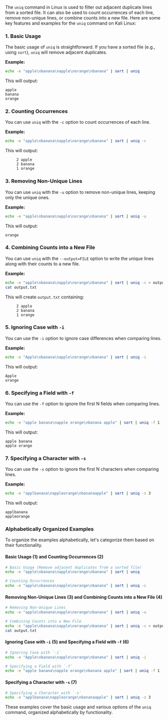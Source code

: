  The `uniq` command in Linux is used to filter out adjacent duplicate lines from a sorted file. It can also be used to count occurrences of each line, remove non-unique lines, or combine counts into a new file. Here are some key features and examples for the `uniq` command on Kali Linux:

### 1. Basic Usage
The basic usage of `uniq` is straightforward. If you have a sorted file (e.g., using `sort`), `uniq` will remove adjacent duplicates.

**Example:**
```bash
echo -e "apple\nbanana\napple\norange\nbanana" | sort | uniq
```
This will output:
```
apple
banana
orange
```

### 2. Counting Occurrences
You can use `uniq` with the `-c` option to count occurrences of each line.

**Example:**
```bash
echo -e "apple\nbanana\napple\norange\nbanana" | sort | uniq -c
```
This will output:
```
     2 apple
     2 banana
     1 orange
```

### 3. Removing Non-Unique Lines
You can use `uniq` with the `-u` option to remove non-unique lines, keeping only the unique ones.

**Example:**
```bash
echo -e "apple\nbanana\napple\norange\nbanana" | sort | uniq -u
```
This will output:
```
orange
```

### 4. Combining Counts into a New File
You can use `uniq` with the `--output=FILE` option to write the unique lines along with their counts to a new file.

**Example:**
```bash
echo -e "apple\nbanana\napple\norange\nbanana" | sort | uniq -c > output.txt
cat output.txt
```
This will create `output.txt` containing:
```
     2 apple
     2 banana
     1 orange
```

### 5. Ignoring Case with `-i`
You can use the `-i` option to ignore case differences when comparing lines.

**Example:**
```bash
echo -e "Apple\nbanana\napple\norange\nbanana" | sort | uniq -i
```
This will output:
```
Apple
orange
```

### 6. Specifying a Field with `-f`
You can use the `-f` option to ignore the first N fields when comparing lines.

**Example:**
```bash
echo -e "apple banana\napple orange\nbanana apple" | sort | uniq -f 1
```
This will output:
```
apple banana
apple orange
```

### 7. Specifying a Character with `-s`
You can use the `-s` option to ignore the first N characters when comparing lines.

**Example:**
```bash
echo -e "applbanana\nappleorange\nbananaapple" | sort | uniq -s 3
```
This will output:
```
applbanana
appleorange
```

### Alphabetically Organized Examples
To organize the examples alphabetically, let's categorize them based on their functionality.

#### Basic Usage (1) and Counting Occurrences (2)
```bash
# Basic Usage (Remove adjacent duplicates from a sorted file)
echo -e "apple\nbanana\napple\norange\nbanana" | sort | uniq

# Counting Occurrences
echo -e "apple\nbanana\napple\norange\nbanana" | sort | uniq -c
```

#### Removing Non-Unique Lines (3) and Combining Counts into a New File (4)
```bash
# Removing Non-Unique Lines
echo -e "apple\nbanana\napple\norange\nbanana" | sort | uniq -u

# Combining Counts into a New File
echo -e "apple\nbanana\napple\norange\nbanana" | sort | uniq -c > output.txt
cat output.txt
```

#### Ignoring Case with `-i` (5) and Specifying a Field with `-f` (6)
```bash
# Ignoring Case with `-i`
echo -e "Apple\nbanana\napple\norange\nbanana" | sort | uniq -i

# Specifying a Field with `-f`
echo -e "apple banana\napple orange\nbanana apple" | sort | uniq -f 1
```

#### Specifying a Character with `-s` (7)
```bash
# Specifying a Character with `-s`
echo -e "applbanana\nappleorange\nbananaapple" | sort | uniq -s 3
```

These examples cover the basic usage and various options of the `uniq` command, organized alphabetically by functionality.

